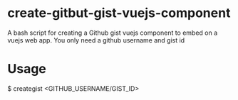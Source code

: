 # create-gitbut-gist-vuejs-component
A bash script for creating a Github gist vuejs  component to embed on a vuejs web app. You only need a github username and gist id 

# Usage
$ creategist <GITHUB_USERNAME/GIST_ID>

